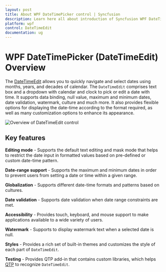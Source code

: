 ```yaml
---
layout: post
title: About WPF DateTimePicker control | Syncfusion
description: Learn here all about introduction of Syncfusion WPF DateTimePicker (DateTimeEdit) control, its elements and more.
platform: wpf
control: DateTimeEdit
documentation: ug
---
```


# WPF DateTimePicker (DateTimeEdit) Overview

The [DateTimeEdit](https://help.syncfusion.com/cr/wpf/Syncfusion.Windows.Shared.DateTimeEdit.html) allows you to quickly navigate and select dates using months, years, and decades of calendar. The `DateTimeEdit` comprises text box and a dropdown with calendar and clock to pick or edit a date with time. It supports data binding, null value, maximum and minimum dates, date validation, watermark, culture and much more. It also provides flexible options for displaying the date-time according to the format required, as well as many customization options to enhance its appearance.

![Overview of DateTimeEdit control](Overview_images/overview.png)

## Key features

**Editing mode** - Supports the default text editing and mask mode that helps to restrict the date input in formatted values based on pre-defined or custom date-time pattern.

**Date-range support** - Supports the maximum and minimum dates in order to prevent users from setting a date or time within a given range.

**Globalization** - Supports different date-time formats and patterns based on cultures.

**Date validation** - Supports date validation when date range constraints are met.

**Accessibility** - Provides touch, keyboard, and mouse support to make applications available to a wide variety of users.

**Watermark** - Supports to display watermark text when a selected date is null.

**Styles** - Provides a rich set of built-in themes and customizes the style of each part of `DateTimeEdit`.

**Testing** - Provides QTP add-in that contains custom libraries, which helps [QTP](https://help.syncfusion.com/wpf/datetimepicker/ui-automation#quick-test-professional-qtp) to recognize `DateTimeEdit`.
